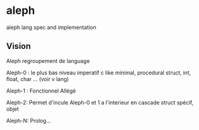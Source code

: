 # aleph

aleph lang spec and implementation

## Vision

Aleph regroupement de language

Aleph-0 : le plus bas niveau
  imperatif
  c like minimal, procedural
  struct, int, float, char ...
  (voir v lang)

Aleph-1 :
  Fonctionnel
  Allégé

Aleph-2:
    Permet d'incule Aleph-0 et 1 a l'interieur en cascade
    struct spécif, objet

Aleph-N:
  Prolog...


